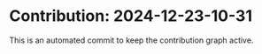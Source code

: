 # Contribution: 2024-12-23-10-31
This is an automated commit to keep the contribution graph active.
